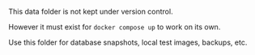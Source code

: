 This data folder is not kept under version control.

However it must exist for `docker compose up` to work on its own.

Use this folder for database snapshots, local test images, backups, etc.
